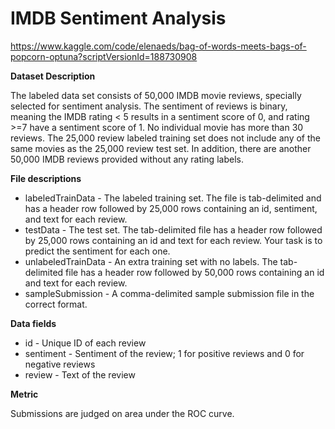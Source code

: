 # IMDB Sentiment Analysis

https://www.kaggle.com/code/elenaeds/bag-of-words-meets-bags-of-popcorn-optuna?scriptVersionId=188730908

**Dataset Description**

The labeled data set consists of 50,000 IMDB movie reviews, specially selected for sentiment analysis. The sentiment of reviews is binary, 
meaning the IMDB rating < 5 results in a sentiment score of 0, and rating >=7 have a sentiment score of 1. No individual movie has more than 30 reviews. 
The 25,000 review labeled training set does not include any of the same movies as the 25,000 review test set. 
In addition, there are another 50,000 IMDB reviews provided without any rating labels.

**File descriptions**
- labeledTrainData - The labeled training set. The file is tab-delimited and has a header row followed by 25,000 rows containing an id, sentiment, and text for each review.  
- testData - The test set. The tab-delimited file has a header row followed by 25,000 rows containing an id and text for each review. Your task is to predict the sentiment for each one. 
- unlabeledTrainData - An extra training set with no labels. The tab-delimited file has a header row followed by 50,000 rows containing an id and text for each review. 
- sampleSubmission - A comma-delimited sample submission file in the correct format.

**Data fields**  
- id - Unique ID of each review
- sentiment - Sentiment of the review; 1 for positive reviews and 0 for negative reviews
- review - Text of the review

**Metric**   

Submissions are judged on area under the ROC curve. 
